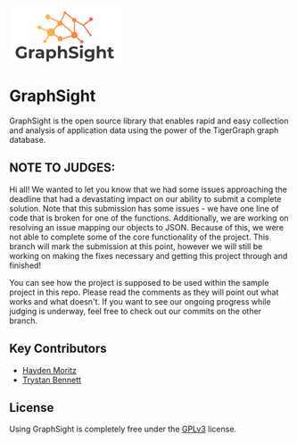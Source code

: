![GraphSight Logo](./GraphSight.Core/public/graph-sight-slim-logo.png)

# GraphSight

GraphSight is the open source library that enables rapid and easy collection and analysis of application data using the power of the TigerGraph graph database.

## NOTE TO JUDGES: 

Hi all! We wanted to let you know that we had some issues approaching the deadline that had a devastating impact on our ability to submit a complete solution. Note that this submission has some issues - we have one line of code that is broken for one of the functions. Additionally, we are working on resolving an issue mapping our objects to JSON. Because of this, we were not able to complete some of the core functionality of the project. This branch will mark the submission at this point, however we will still be working on making the fixes necessary and getting this project through and finished!

You can see how the project is supposed to be used within the sample project in this repo. Please read the comments as they will point out what works and what doesn't. If you want to see our ongoing progress while judging is underway, feel free to check out our commits on the other branch. 

## Key Contributors

- [Hayden Moritz](https://github.com/MoritzHayden)
- [Trystan Bennett](https://github.com/tbenne10)

## License

Using GraphSight is completely free under the [GPLv3](https://www.gnu.org/licenses/quick-guide-gplv3.html) license.
